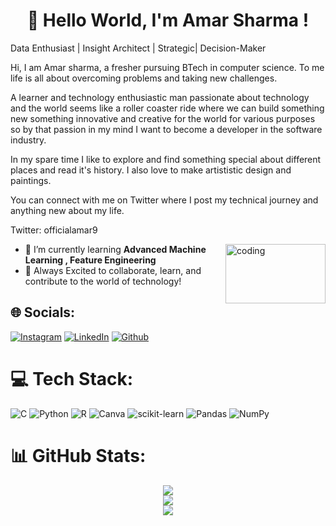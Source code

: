 # <h1 align="center">👋 Hello World, I'm Amar Sharma !</h1>
Data Enthusiast | Insight Architect | Strategic| Decision-Maker

Hi, I am Amar sharma, a fresher pursuing BTech in computer science. To me life is all about overcoming problems and taking new challenges.

A learner and technology enthusiastic man passionate about technology and the world seems like a roller coaster ride where we can build something new something innovative and creative for the world for various purposes so by that passion in my mind I want to become a developer in the software industry.

In my spare time I like to explore and find something special about different places and read it's history. I also love to make artististic design and paintings.

You can connect with me on Twitter where I post my technical journey and anything new about my life.

Twitter: officialamar9

<img align="right" alt="coding" width="160" height="95" src="https://github.com/amarsharma23">

- 🚀 I’m currently learning **Advanced Machine Learning , Feature Engineering**
- 🌟 Always Excited to collaborate, learn, and contribute to the world of technology! 
  


## 🌐 Socials:
[![Instagram](https://img.shields.io/badge/Instagram-%23E4405F.svg?logo=Instagram&logoColor=white)](https://www.instagram.com/amar_sharma_o) [![LinkedIn](https://img.shields.io/badge/LinkedIn-%230077B5.svg?logo=linkedin&logoColor=white)](https://www.linkedin.com/in/amar-sharma-363897253?utm_source=share&utm_campaign=share_via&utm_content=profile&utm_medium=android_app) 
 [![Github](https://img.shields.io/badge/Github-%230077B5.svg?logo=Github&logoColor=white)](https://github.com/amarsharma23?utm_source=share&utm_campaign=share_via&utm_content=profile&utm_medium=android_app) 


# 💻 Tech Stack:
![C](https://img.shields.io/badge/c-%2300599C.svg?style=for-the-badge&logo=c&logoColor=white) ![Python](https://img.shields.io/badge/python-3670A0?style=for-the-badge&logo=python&logoColor=ffdd54) ![R](https://img.shields.io/badge/r-%23276DC3.svg?style=for-the-badge&logo=r&logoColor=white) ![Canva](https://img.shields.io/badge/Canva-%2300C4CC.svg?style=for-the-badge&logo=Canva&logoColor=white) ![scikit-learn](https://img.shields.io/badge/scikit--learn-%23F7931E.svg?style=for-the-badge&logo=scikit-learn&logoColor=white) ![Pandas](https://img.shields.io/badge/pandas-%23150458.svg?style=for-the-badge&logo=pandas&logoColor=white) ![NumPy](https://img.shields.io/badge/numpy-%23013243.svg?style=for-the-badge&logo=numpy&logoColor=white)
# 📊 GitHub Stats:
<div align= "center">
    <img src="https://github-readme-stats.vercel.app/api?username=shivamsharmahere&theme=dark&hide_border=false&include_all_commits=false&count_private=false"/><br/>
    <img src="https://github-readme-streak-stats.herokuapp.com/?user=shivamsharmahere&theme=dark&hide_border=false"/><br/>
    <img src="https://github-readme-stats.vercel.app/api/top-langs/?username=shivamsharmahere&theme=dark&hide_border=false&include_all_commits=false&count_private=false&layout=compact"/>
</div>

<!-- Contributors - Proudly created with GPRM ( https://gprm.itsvg.in ) -->
